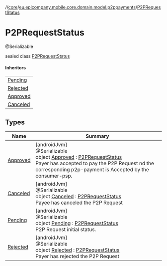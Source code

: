 //[core](../../../index.md)/[eu.epicompany.mobile.core.domain.model.p2ppayments](../index.md)/[P2PRequestStatus](index.md)

# P2PRequestStatus

@Serializable

sealed class [P2PRequestStatus](index.md)

#### Inheritors

| |
|---|
| [Pending](-pending/index.md) |
| [Rejected](-rejected/index.md) |
| [Approved](-approved/index.md) |
| [Canceled](-canceled/index.md) |

## Types

| Name | Summary |
|---|---|
| [Approved](-approved/index.md) | [androidJvm]<br>@Serializable<br>object [Approved](-approved/index.md) : [P2PRequestStatus](index.md)<br>Payer has accepted to pay the P2P Request nd the corresponding p2p-payment is Accepted by the consumer-psp. |
| [Canceled](-canceled/index.md) | [androidJvm]<br>@Serializable<br>object [Canceled](-canceled/index.md) : [P2PRequestStatus](index.md)<br>Payee has canceled the P2P Request |
| [Pending](-pending/index.md) | [androidJvm]<br>@Serializable<br>object [Pending](-pending/index.md) : [P2PRequestStatus](index.md)<br>P2P Request initial status. |
| [Rejected](-rejected/index.md) | [androidJvm]<br>@Serializable<br>object [Rejected](-rejected/index.md) : [P2PRequestStatus](index.md)<br>Payer has rejected the P2P Request |

